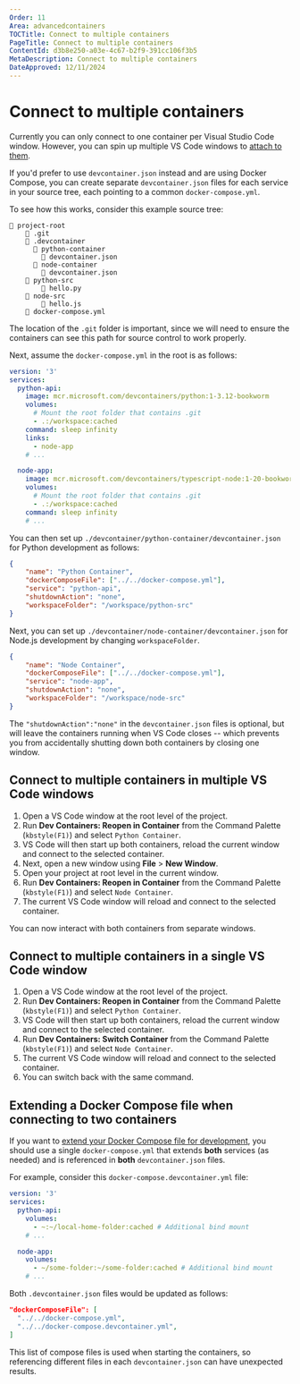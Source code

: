 ```yaml
---
Order: 11
Area: advancedcontainers
TOCTitle: Connect to multiple containers
PageTitle: Connect to multiple containers
ContentId: d3b8e250-a03e-4c67-b2f9-391cc106f3b5
MetaDescription: Connect to multiple containers
DateApproved: 12/11/2024
---
```

# Connect to multiple containers

Currently you can only connect to one container per Visual Studio Code window. However, you can spin up multiple VS Code windows to [attach to them](/docs/devcontainers/attach-container.md).

If you'd prefer to use `devcontainer.json` instead and are using Docker Compose, you can create separate  `devcontainer.json` files for each service in your source tree, each pointing to a common `docker-compose.yml`.

To see how this works, consider this example source tree:

```
📁 project-root
    📁 .git
    📁 .devcontainer
      📁 python-container
        📄 devcontainer.json
      📁 node-container
        📄 devcontainer.json
    📁 python-src
        📄 hello.py
    📁 node-src
        📄 hello.js
    📄 docker-compose.yml
```

The location of the `.git` folder is important, since we will need to ensure the containers can see this path for source control to work properly.

Next, assume the `docker-compose.yml` in the root is as follows:

```yaml
version: '3'
services:
  python-api:
    image: mcr.microsoft.com/devcontainers/python:1-3.12-bookworm
    volumes:
      # Mount the root folder that contains .git
      - .:/workspace:cached
    command: sleep infinity
    links:
      - node-app
    # ...

  node-app:
    image: mcr.microsoft.com/devcontainers/typescript-node:1-20-bookworm
    volumes:
      # Mount the root folder that contains .git
      - .:/workspace:cached
    command: sleep infinity
    # ...
```

You can then set up `./devcontainer/python-container/devcontainer.json` for Python development as follows:

```json
{
    "name": "Python Container",
    "dockerComposeFile": ["../../docker-compose.yml"],
    "service": "python-api",
    "shutdownAction": "none",
    "workspaceFolder": "/workspace/python-src"
}
```

Next, you can set up `./devcontainer/node-container/devcontainer.json` for Node.js development by changing `workspaceFolder`.

```json
{
    "name": "Node Container",
    "dockerComposeFile": ["../../docker-compose.yml"],
    "service": "node-app",
    "shutdownAction": "none",
    "workspaceFolder": "/workspace/node-src"
}
```

The `"shutdownAction":"none"` in the `devcontainer.json` files is optional, but will leave the containers running when VS Code closes -- which prevents you from accidentally shutting down both containers by closing one window.

## Connect to multiple containers in multiple VS Code windows

1. Open a VS Code window at the root level of the project.
2. Run **Dev Containers: Reopen in Container** from the Command Palette (`kbstyle(F1)`) and select `Python Container`.
3. VS Code will then start up both containers, reload the current window and connect to the selected container.
4. Next, open a new window using **File** > **New Window**.
5. Open your project at root level in the current window.
6. Run **Dev Containers: Reopen in Container** from the Command Palette (`kbstyle(F1)`) and select `Node Container`.
7. The current VS Code window will reload and connect to the selected container.

You can now interact with both containers from separate windows.

## Connect to multiple containers in a single VS Code window

1. Open a VS Code window at the root level of the project.
2. Run **Dev Containers: Reopen in Container** from the Command Palette (`kbstyle(F1)`) and select `Python Container`.
3. VS Code will then start up both containers, reload the current window and connect to the selected container.
4. Run **Dev Containers: Switch Container** from the Command Palette (`kbstyle(F1)`) and select `Node Container`.
5. The current VS Code window will reload and connect to the selected container.
6. You can switch back with the same command.

## Extending a Docker Compose file when connecting to two containers

If you want to [extend your Docker Compose file for development](/docs/devcontainers/create-dev-container.md#extend-your-docker-compose-file-for-development), you should use a single `docker-compose.yml` that extends **both** services (as needed) and is referenced in **both** `devcontainer.json` files.

For example, consider this `docker-compose.devcontainer.yml` file:

```yaml
version: '3'
services:
  python-api:
    volumes:
      - ~:~/local-home-folder:cached # Additional bind mount
    # ...

  node-app:
    volumes:
      - ~/some-folder:~/some-folder:cached # Additional bind mount
    # ...
```

Both `.devcontainer.json` files would be updated as follows:

```json
"dockerComposeFile": [
  "../../docker-compose.yml",
  "../../docker-compose.devcontainer.yml",
]
```

This list of compose files is used when starting the containers, so referencing different files in each `devcontainer.json` can have unexpected results.
